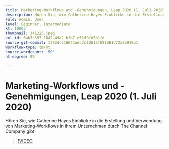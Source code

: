 ```yaml
---
title: Marketing-Workflows und -Genehmigungen, Leap 2020 (1. Juli 2020)
description: Hören Sie, wie Catherine Hayes Einblicke in die Erstellung und Verwendung von Marketing-Workflows in ihrem Unternehmen durch The Channel Company gibt.
role: Admin, User
level: Beginner, Intermediate
kt: 10003
thumbnail: 341225.jpeg
exl-id: 64b7c597-1642-49d2-bfb7-e52f9f05b1fd
source-git-commit: 1792dc318643aec2c12613f621361d72a7a918b1
workflow-type: tm+mt
source-wordcount: '50'
ht-degree: 0%

---
```


# Marketing-Workflows und -Genehmigungen, Leap 2020 (1. Juli 2020)

Hören Sie, wie Catherine Hayes Einblicke in die Erstellung und Verwendung von Marketing-Workflows in ihrem Unternehmen durch The Channel Company gibt.

>[!VIDEO](https://video.tv.adobe.com/v/341225/?quality=12&learn=on)
